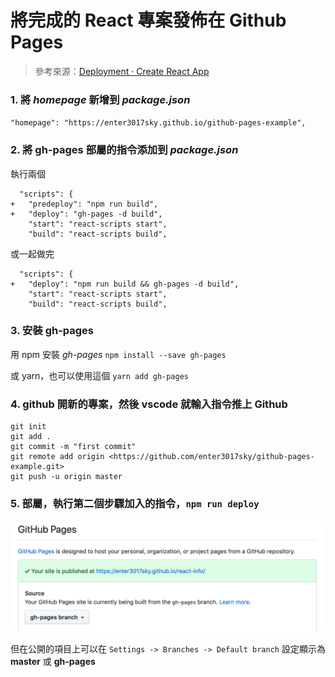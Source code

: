 
# 將完成的 React 專案發佈在 Github Pages

> 參考來源：[Deployment · Create React App](https://facebook.github.io/create-react-app/docs/deployment)

### 1. 將 _homepage_ 新增到 _package.json_

`"homepage": "https://enter3017sky.github.io/github-pages-example",`

### 2. 將 gh-pages 部屬的指令添加到 _package.json_

執行兩個

```
  "scripts": {
+   "predeploy": "npm run build",
+   "deploy": "gh-pages -d build",
    "start": "react-scripts start",
    "build": "react-scripts build",
```

或一起做完

```
  "scripts": {
+   "deploy": "npm run build && gh-pages -d build",
    "start": "react-scripts start",
    "build": "react-scripts build",
```

### 3. 安裝 gh-pages

用 npm 安裝 _gh-pages_ `npm install --save gh-pages`

或 yarn，也可以使用這個 `yarn add gh-pages`

### 4. github 開新的專案，然後 vscode 就輸入指令推上 Github

```
git init
git add .
git commit -m "first commit"
git remote add origin <https://github.com/enter3017sky/github-pages-example.git>
git push -u origin master
```

### 5. 部屬，執行第二個步驟加入的指令，`npm run deploy`

![image](https://raw.githubusercontent.com/enter3017sky/mentor-program-2nd-blog/master/picture/github-pages.png)

但在公開的項目上可以在 `Settings -> Branches -> Default branch` 設定顯示為 **master** 或 **gh-pages**
